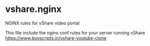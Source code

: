 # vshare.nginx
NGINX rules for vShare video portal

This file include the nginx.conf rules for your server running vShare
https://www.buyscripts.in/vshare-youtube-clone 

